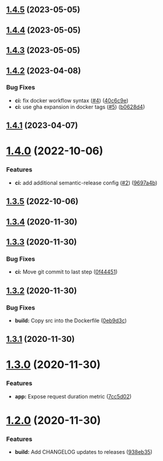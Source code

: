 ## [1.4.5](https://github.com/houstonj1/node-with-metrics/compare/v1.4.4...v1.4.5) (2023-05-05)

## [1.4.4](https://github.com/houstonj1/node-with-metrics/compare/v1.4.3...v1.4.4) (2023-05-05)

## [1.4.3](https://github.com/houstonj1/node-with-metrics/compare/v1.4.2...v1.4.3) (2023-05-05)

## [1.4.2](https://github.com/houstonj1/node-with-metrics/compare/v1.4.1...v1.4.2) (2023-04-08)


### Bug Fixes

* **ci:** fix docker workflow syntax ([#4](https://github.com/houstonj1/node-with-metrics/issues/4)) ([40c6c9e](https://github.com/houstonj1/node-with-metrics/commit/40c6c9ecfe3cb25d35feaa536ca4332c1ca41b92))
* **ci:** use gha expansion in docker tags ([#5](https://github.com/houstonj1/node-with-metrics/issues/5)) ([b0628d4](https://github.com/houstonj1/node-with-metrics/commit/b0628d4c42223b3ad35ee1abccb29836b4384f49))

## [1.4.1](https://github.com/houstonj1/node-with-metrics/compare/v1.4.0...v1.4.1) (2023-04-07)

# [1.4.0](https://github.com/houstonj1/node-with-metrics/compare/v1.3.5...v1.4.0) (2022-10-06)


### Features

* **ci:** add additional semantic-release config ([#2](https://github.com/houstonj1/node-with-metrics/issues/2)) ([9697a4b](https://github.com/houstonj1/node-with-metrics/commit/9697a4b9c6828c0e70c0593a45401f5a70fc0101))

## [1.3.5](https://github.com/houstonj1/node-with-metrics/compare/v1.3.4...v1.3.5) (2022-10-06)

## [1.3.4](https://github.com/houstonj1/node-with-metrics/compare/v1.3.3...v1.3.4) (2020-11-30)

## [1.3.3](https://github.com/houstonj1/node-with-metrics/compare/v1.3.2...v1.3.3) (2020-11-30)


### Bug Fixes

* **ci:** Move git commit to last step ([0f44451](https://github.com/houstonj1/node-with-metrics/commit/0f444516b6dca99be5f6214fde0256b9b8a06f2a))

## [1.3.2](https://github.com/houstonj1/node-with-metrics/compare/v1.3.1...v1.3.2) (2020-11-30)


### Bug Fixes

* **build:** Copy src into the Dockerfile ([0eb9d3c](https://github.com/houstonj1/node-with-metrics/commit/0eb9d3ce8f5d86ca8a5fe24077981c4a8fcb8cd9))

## [1.3.1](https://github.com/houstonj1/node-with-metrics/compare/v1.3.0...v1.3.1) (2020-11-30)

# [1.3.0](https://github.com/houstonj1/node-with-metrics/compare/v1.2.0...v1.3.0) (2020-11-30)


### Features

* **app:** Expose request duration metric ([7cc5d02](https://github.com/houstonj1/node-with-metrics/commit/7cc5d02c47f4f9b2401081c172c6210f37134087))

# [1.2.0](https://github.com/houstonj1/node-with-metrics/compare/v1.1.0...v1.2.0) (2020-11-30)


### Features

* **build:** Add CHANGELOG updates to releases ([938eb35](https://github.com/houstonj1/node-with-metrics/commit/938eb35739e4857e57d7ddd6e8f4ca5eb3a526c8))
